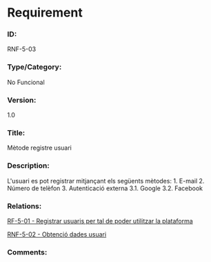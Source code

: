 # Requirement

### ID:
RNF-5-03

### Type/Category:
No Funcional

### Version:
1.0

### Title:
Mètode registre usuari

### Description:
L'usuari es pot registrar mitjançant els següents mètodes:
    1. E-mail
    2. Número de telèfon
    3. Autenticació externa
        3.1. Google
        3.2. Facebook

### Relations:
[RF-5-01 - Registrar usuaris per tal de poder utilitzar la plataforma](./RF-5-01.md)

[RNF-5-02 - Obtenció dades usuari](./RNF-5-02.md)

### Comments: